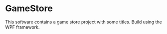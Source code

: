 # GameStore
This software contains a game store project with some titles.
Build using the WPF framework.
